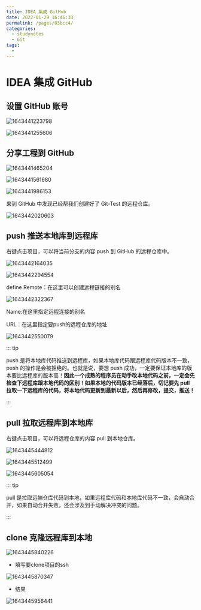 ```yaml
---
title: IDEA 集成 GitHub
date: 2022-01-29 16:46:33
permalink: /pages/03bcc4/
categories:
  - studynotes
  - Git
tags:
  - 
---
```

# IDEA 集成 GitHub

## 设置 GitHub 账号

![1643441223798](./images/07/01.png)

![1643441255606](./images/07/02.png)

## 分享工程到 GitHub

![1643441465204](./images/07/03.png)

![1643441561680](./images/07/04.png)

![1643441986153](./images/07/05.png)

来到 GitHub 中发现已经帮我们创建好了 Git-Test 的远程仓库。

![1643442020603](./images/07/06.png)

## push 推送本地库到远程库

右键点击项目，可以将当前分支的内容 push 到 GitHub 的远程仓库中。

![1643442164035](./images/07/07.png)

![1643442294554](./images/07/08.png)

define Remote：在这里可以创建远程链接的别名

![1643442322367](./images/07/09.png)

Name:在这里指定远程连接的别名

URL：在这里指定要push的远程仓库的地址

![1643442550079](./images/07/10.png)

::: tip

push 是将本地库代码推送到远程库，如果本地库代码跟远程库代码版本不一致，push 的操作是会被拒绝的。也就是说，要想 push 成功，一定要保证本地库的版本要比远程库的版本高！**因此一个成熟的程序员在动手改本地代码之前，一定会先检查下远程库跟本地代码的区别！如果本地的代码版本已经落后，切记要先 pull 拉取一下远程库的代码，将本地代码更新到最新以后，然后再修改，提交，推送！**

:::

## pull 拉取远程库到本地库

右键点击项目，可以将远程仓库的内容 pull 到本地仓库。

![1643445444812](./images/07/11.png)

![1643445512499](./images/07/12.png)

![1643445605054](./images/07/13.png)

::: tip

pull 是拉取远端仓库代码到本地，如果远程库代码和本地库代码不一致，会自动合并，如果自动合并失败，还会涉及到手动解决冲突的问题。

:::

## clone 克隆远程库到本地

![1643445840226](./images/07/14.png)

+ 填写要clone项目的ssh

![1643445870347](./images/07/15.png)

+ 结果

![1643445956441](./images/07/16.png)

